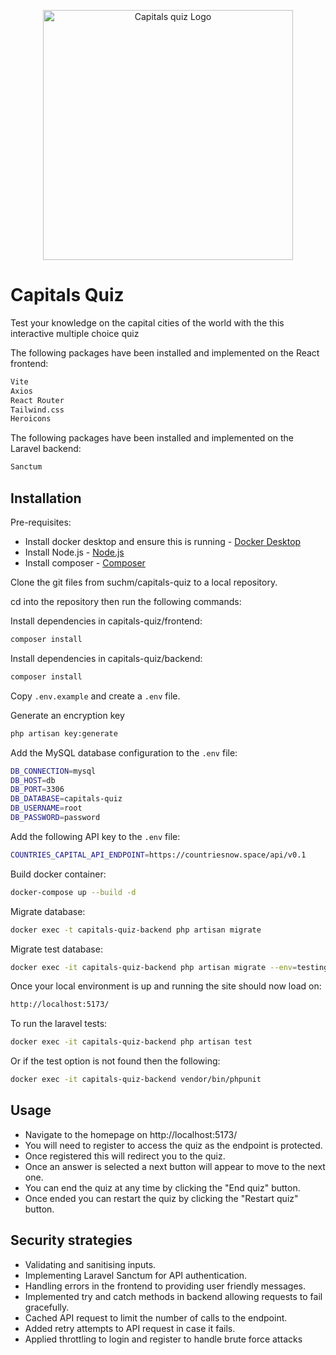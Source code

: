 <p align="center"><a href="https://michaelsuch.co.uk/wp-content/uploads/2025/02/cq-logo.png" target="_blank"><img src="https://michaelsuch.co.uk/wp-content/uploads/2025/02/cq-logo-black.png" width="400" alt="Capitals quiz Logo"></a></p>

# Capitals Quiz

Test your knowledge on the capital cities of the world with the this interactive multiple choice quiz

The following packages have been installed and implemented on the React frontend:

```bash
Vite
Axios
React Router
Tailwind.css
Heroicons
```
The following packages have been installed and implemented on the Laravel backend:

```bash
Sanctum
```

## Installation

Pre-requisites:

- Install docker desktop and ensure this is running - <a href="https://www.docker.com/products/docker-desktop/">Docker Desktop</a>
- Install Node.js - <a href="https://nodejs.org/en">Node.js</a>
- Install composer - <a href="https://getcomposer.org/download/">Composer</a>

Clone the git files from suchm/capitals-quiz to a local repository.

cd into the repository then run the following commands:

Install dependencies in capitals-quiz/frontend:

```bash
composer install
```

Install dependencies in capitals-quiz/backend:

```bash
composer install
```
Copy `.env.example` and create a `.env` file.

Generate an encryption key

```bash
php artisan key:generate
```
Add the MySQL database configuration to the `.env` file:

```bash
DB_CONNECTION=mysql
DB_HOST=db
DB_PORT=3306
DB_DATABASE=capitals-quiz
DB_USERNAME=root
DB_PASSWORD=password
```
Add the following API key to the `.env` file:

```bash
COUNTRIES_CAPITAL_API_ENDPOINT=https://countriesnow.space/api/v0.1
``` 

Build docker container:

```bash
docker-compose up --build -d
``` 
Migrate database:

```bash
docker exec -t capitals-quiz-backend php artisan migrate
```
Migrate test database:

```bash
docker exec -it capitals-quiz-backend php artisan migrate --env=testing
```

Once your local environment is up and running the site should now load on:

```bash
http://localhost:5173/
```
To run the laravel tests: 

```bash
docker exec -it capitals-quiz-backend php artisan test
```
Or if the test option is not found then the following:

```bash
docker exec -it capitals-quiz-backend vendor/bin/phpunit
```

## Usage

- Navigate to the homepage on http://localhost:5173/
- You will need to register to access the quiz as the endpoint is protected.
- Once registered this will redirect you to the quiz.
- Once an answer is selected a next button will appear to move to the next one.
- You can end the quiz at any time by clicking the "End quiz" button.
- Once ended you can restart the quiz by clicking the "Restart quiz" button.

## Security strategies

- Validating and sanitising inputs.
- Implementing Laravel Sanctum for API authentication.
- Handling errors in the frontend to providing user friendly messages.
- Implemented try and catch methods in backend allowing requests to fail gracefully.
- Cached API request to limit the number of calls to the endpoint.
- Added retry attempts to API request in case it fails.
- Applied throttling to login and register to handle brute force attacks


